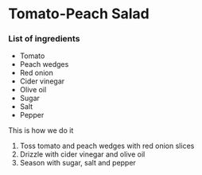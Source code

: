 <!DOCTYPE html>
<html>
    <head>
    </head>
    <body>
        <h1> Tomato-Peach Salad </h1>
        <h3> List of ingredients </h3>
        <ul> 
            <li> Tomato </li>
            <li> Peach wedges</li>
            <li> Red onion</li>
            <li> Cider vinegar</li>
            <li> Olive oil</li>
            <li> Sugar </li>
            <li> Salt</li>
            <li> Pepper</li>
        </ul>
        <p> This is how we do it</p>
        <ol>
    	    <li> Toss tomato and peach wedges with red onion slices </li>
            <li> Drizzle with cider vinegar and olive oil </li>
            <li> Season with sugar, salt and pepper </li>   
        </ol>
     </body>
</html>
